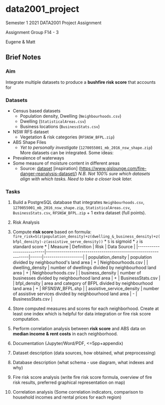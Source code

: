 # data2001_project

Semester 1 2021 DATA2001 Project Assignment

Assignment Group F14 - 3

Eugene & Matt

## Brief Notes

### Aim
Integrate multiple datasets to produce a **bushfire risk score** that accounts for

### Datasets
* Census based datasets
  * Population density, Dwelling (`Neighbourhoods.csv`)
  * Dwelling (`StatisticalAreas.csv`)
  * Business locations (`BusinessStats.csv`)
* NSW RFS dataset
  * Vegetation & risk categories (`RFSNSW_BFPL.zip`)
* ABS Shape Files
  * *Yet to personally investigate* (`1270055001_mb_2016_nsw_shape.zip`)
More datasets can be integrated. Some ideas:
* Prevalence of waterways
* Some measure of moisture content in different areas
  * Source: [dataset](http://www.bom.gov.au/water/landscape/#/sm/Actual/day/-28.4/130.4/3/Point////2021/5/9/) [inspiration] (https://www.gislounge.com/fire-danger-reanalysis-dataset/)
*N.B. Not 100% sure which datasets align with which tasks. Need to take a closer look later.*

### Tasks

1. Build a PostgreSQL database that integrates `Neighbourhoods.csv`, `1270055001_mb_2016_nsw_shape.zip`, `StatisticalAreas.csv`, `BusinessStats.csv`, `RFSNSW_BFPL.zip` + 1 extra dataset (full points).
2. Risk Analysis
  1. Compute **risk score** based on formula:
  `fire_risk=S(z(population_density)+z(dwelling_&_business_density)+z(bfpl_density)-z(assistive_serve_density))`
    * `S` is sigmoid
    * `z` is standard score
    *
  | Measure                   | Definition                                                      | Risk | Data Source        |
  |---------------------------|-----------------------------------------------------------------|------|--------------------|
  | population_density        | population divided by neighbourhood's land area                 | +    | Neighbourhoods.csv |
  | dwelling_density          | number of dwellings divided by neighbourhood land area          | +    | Neighbourhoods.csv |
  | business_density          | number of businesses divided by neighbourhood land area         | +    | BusinessStats.csv  |
  | bfpl_density              | area and category of BFPL divided by neighbourhood land area    | +    | RFSNSW_BFPL.shp    |
  | assistive_service_density | number of assistive services divided by neighbourhood land area | -    | BusinessStats.csv  |

  2. Store computed measures and scores for each neighborhood. Create at least one index which is helpful for data integration or fire risk score computation.
  3. Perform correlation analysis between **risk score** and ABS data on **median income & rent costs** in each neighborhood.
3. Documentation (Jupyter/Word/PDF, <=5pp+appendix)
  1. Dataset description (data sources, how obtained, what preprocessing)
  2. Database description (what schema - use diagram, what indexes and why)
  3. Fire risk score analysis (write fire risk score formula, overview of fire risk results, preferred graphical representation on map)
  4. Correlation analysis (Some correlation indicators, comparison to household incomes and rental prices for each region)
